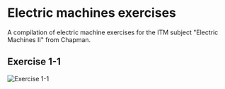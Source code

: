 # Electric machines exercises

A compilation of electric machine exercises for the ITM subject "Electric Machines II" from Chapman.

## Exercise 1-1
![Exercise 1-1](~/vaults/personal/Ex1-1.png)
